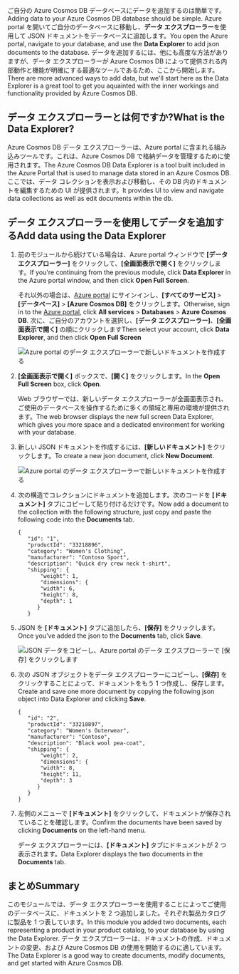 <span data-ttu-id="c3cd1-101">ご自分の Azure Cosmos DB データベースにデータを追加するのは簡単です。</span><span class="sxs-lookup"><span data-stu-id="c3cd1-101">Adding data to your Azure Cosmos DB database should be simple.</span></span> <span data-ttu-id="c3cd1-102">Azure portal を開いてご自分のデータベースに移動し、**データ エクスプローラー**を使用して JSON ドキュメントをデータベースに追加します。</span><span class="sxs-lookup"><span data-stu-id="c3cd1-102">You open the Azure portal, navigate to your database, and use the **Data Explorer** to add json documents to the database.</span></span> <span data-ttu-id="c3cd1-103">データを追加するには、他にも高度な方法がありますが、データ エクスプローラーが Azure Cosmos DB によって提供される内部動作と機能が明確にする最適なツールであるため、ここから開始します。</span><span class="sxs-lookup"><span data-stu-id="c3cd1-103">There are more advanced ways to add data, but we'll start here as the Data Explorer is a great tool to get you aquainted with the inner workings and functionality provided by Azure Cosmos DB.</span></span>

## <a name="what-is-the-data-explorer"></a><span data-ttu-id="c3cd1-104">データ エクスプローラーとは何ですか?</span><span class="sxs-lookup"><span data-stu-id="c3cd1-104">What is the Data Explorer?</span></span>
<span data-ttu-id="c3cd1-105">Azure Cosmos DB データ エクスプローラーは、Azure portal に含まれる組み込みツールです。これは、Azure Cosmos DB で格納データを管理するために使用されます。</span><span class="sxs-lookup"><span data-stu-id="c3cd1-105">The Azure Cosmos DB Data Explorer is a tool built included in the Azure Portal that is used to manage data stored in an Azure Cosmos DB.</span></span> <span data-ttu-id="c3cd1-106">ここでは、データ コレクションを表示および移動し、その DB 内のドキュメントを編集するための UI が提供されます。</span><span class="sxs-lookup"><span data-stu-id="c3cd1-106">It provides UI to view and navigate data collections as well as edit documents within the db.</span></span>

## <a name="add-data-using-the-data-explorer"></a><span data-ttu-id="c3cd1-107">データ エクスプローラーを使用してデータを追加する</span><span class="sxs-lookup"><span data-stu-id="c3cd1-107">Add data using the Data Explorer</span></span>

1. <span data-ttu-id="c3cd1-108">前のモジュールから続けている場合は、Azure portal ウィンドウで **[データ エクスプローラー]** をクリックして、**[全画面表示で開く]** をクリックします。</span><span class="sxs-lookup"><span data-stu-id="c3cd1-108">If you're continuing from the previous module, click **Data Explorer** in the Azure portal window, and then click **Open Full Screen**.</span></span>

    <span data-ttu-id="c3cd1-109">それ以外の場合は、[Azure portal](https://portal.azure.com/) にサインインし、**[すべてのサービス]** > **[データベース]** > **[Azure Cosmos DB]** をクリックします。</span><span class="sxs-lookup"><span data-stu-id="c3cd1-109">Otherwise, sign in to the [Azure portal](https://portal.azure.com/), click **All services** > **Databases** > **Azure Cosmos DB**.</span></span> <span data-ttu-id="c3cd1-110">次に、ご自分のアカウントを選択し、**[データ エクスプローラー]**、**[全画面表示で開く]** の順にクリックします</span><span class="sxs-lookup"><span data-stu-id="c3cd1-110">Then select your account, click **Data Explorer**, and then click **Open Full Screen**</span></span>
 
   ![Azure portal のデータ エクスプローラーで新しいドキュメントを作成する](../media-draft/2-add-data/azure-cosmosdb-data-explorer-full-screen.png)

2. <span data-ttu-id="c3cd1-112">**[全画面表示で開く]** ボックスで、**[開く]** をクリックします。</span><span class="sxs-lookup"><span data-stu-id="c3cd1-112">In the **Open Full Screen** box, click **Open**.</span></span>

    <span data-ttu-id="c3cd1-113">Web ブラウザーでは、新しいデータ エクスプローラーが全画面表示され、ご使用のデータベースを操作するために多くの領域と専用の環境が提供されます。</span><span class="sxs-lookup"><span data-stu-id="c3cd1-113">The web browser displays the new full screen Data Explorer, which gives you more space and a dedicated environment for working with your database.</span></span>

3. <span data-ttu-id="c3cd1-114">新しい JSON ドキュメントを作成するには、**[新しいドキュメント]** をクリックします。</span><span class="sxs-lookup"><span data-stu-id="c3cd1-114">To create a new json document, click **New Document**.</span></span>

   ![Azure portal のデータ エクスプローラーで新しいドキュメントを作成する](../media-draft/2-add-data/azure-cosmosdb-data-explorer-new-document.png)

4. <span data-ttu-id="c3cd1-116">次の構造でコレクションにドキュメントを追加します。次のコードを **[ドキュメント]** タブにコピーして貼り付けるだけです。</span><span class="sxs-lookup"><span data-stu-id="c3cd1-116">Now add a document to the collection with the following structure, just copy and paste the following code into the **Documents** tab.</span></span>

     ```
    {
        "id": "1",
        "productId": "33218896",
        "category": "Women's Clothing",
        "manufacturer": "Contoso Sport",
        "description": "Quick dry crew neck t-shirt",
        "shipping": {
            "weight": 1,
            "dimensions": {
            "width": 6,
            "height": 8,
            "depth": 1
           }
        }
     ```

5. <span data-ttu-id="c3cd1-117">JSON を **[ドキュメント]** タブに追加したら、**[保存]** をクリックします。</span><span class="sxs-lookup"><span data-stu-id="c3cd1-117">Once you've added the json to the **Documents** tab, click **Save**.</span></span>

    ![JSON データをコピーし、Azure portal のデータ エクスプローラーで [保存] をクリックします](../media-draft/2-add-data/azure-cosmosdb-data-explorer-save-document.png)

6. <span data-ttu-id="c3cd1-119">次の JSON オブジェクトをデータ エクスプローラーにコピーし、**[保存]** をクリックすることによって、ドキュメントをもう 1 つ作成し、保存します。</span><span class="sxs-lookup"><span data-stu-id="c3cd1-119">Create and save one more document by copying the following json object into Data Explorer and clicking **Save**.</span></span>

     ```
    {
        "id": "2",
        "productId": "33218897",
        "category": "Women's Outerwear",
        "manufacturer": "Contoso",
        "description": "Black wool pea-coat",
        "shipping": {
            "weight": 2,
            "dimensions": {
            "width": 8,
            "height": 11,
            "depth": 3
           }
        }
    }
     ```

7. <span data-ttu-id="c3cd1-120">左側のメニューで **[ドキュメント]** をクリックして、ドキュメントが保存されていることを確認します。</span><span class="sxs-lookup"><span data-stu-id="c3cd1-120">Confirm the documents have been saved by clicking **Documents** on the left-hand menu.</span></span> 

    <span data-ttu-id="c3cd1-121">データ エクスプローラーには、**[ドキュメント]** タブにドキュメントが 2 つ表示されます。</span><span class="sxs-lookup"><span data-stu-id="c3cd1-121">Data Explorer displays the two documents in the **Documents** tab.</span></span>

## <a name="summary"></a><span data-ttu-id="c3cd1-122">まとめ</span><span class="sxs-lookup"><span data-stu-id="c3cd1-122">Summary</span></span>

<span data-ttu-id="c3cd1-123">このモジュールでは、データ エクスプローラーを使用することによってご使用のデータベースに、ドキュメントを 2 つ追加しました。それぞれ製品カタログに製品を 1 つ表しています。</span><span class="sxs-lookup"><span data-stu-id="c3cd1-123">In this module you added two documents, each representing a product in your product catalog, to your database by using the Data Explorer.</span></span> <span data-ttu-id="c3cd1-124">データ エクスプローラーは、ドキュメントの作成、ドキュメントの変更、および Azure Cosmos DB の使用を開始するのに適しています。</span><span class="sxs-lookup"><span data-stu-id="c3cd1-124">The Data Explorer is a good way to create documents, modify documents, and get started with Azure Cosmos DB.</span></span>  
